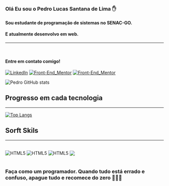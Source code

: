 ### Olá Eu sou o Pedro Lucas Santana de Lima ✋
#### Sou estudante de programação de sistemas no SENAC-GO.
#### E atualmente desenvolvo em web.

 
<hr/><br>


#### Entre em contato comigo!

[![LinkedIn](https://img.shields.io/badge/LinkedIn-0077B5?style=for-the-badge&logo=linkedin&logoColor=white)](https://www.linkedin.com/in/pedro-lucas-a792bb231/)
[![Front-End_Mentor](https://img.shields.io/badge/dev.to-0A0A0A?style=for-the-badge&logo=devdotto&logoColor=white)](https://www.frontendmentor.io/profile/PEDROLDLIM)
[![Front-End_Mentor](https://img.shields.io/badge/Gmail-D14836?style=for-the-badge&logo=gmail&logoColor=white)](https://mail.google.com/mail/u/0/#inbox?compose=CllgCKCHVNBhvMDDbjfqdKjkQTDHZHshwpjrMPtQDllNRMSsQBRtgVmnGXLbktGDkCSSlCpSPVq)

![Pedro GitHub stats](https://github-readme-stats.vercel.app/api?username=PEDROLDLIM&show_icons=true&theme=radical)

## Progresso em cada tecnologia
<hr>

[![Top Langs](https://github-readme-stats.vercel.app/api/top-langs/?username=PEDROLDLIM&layout=compact)](https://github.com/anuraghazra/github-readme-stats)

## Sorft Skils
<hr>

<div style="display: inline_block"><br/>
<img align="center" alt="HTML5" src="https://img.shields.io/badge/HTML5-E34F26?style=for-the-badge&logo=html5&logoColor=white" />
<img align="center" alt="HTML5" src="https://img.shields.io/badge/CSS3-1572B6?style=for-the-badge&logo=css3&logoColor=white" />
<img align="center" alt="HTML5" src="https://img.shields.io/badge/JavaScript-323330?style=for-the-badge&logo=javascript&logoColor=F7DF1E" />
<img align="center" alt"HTML%" src="https://img.shields.io/badge/postgres-0e0b29?style=for-the-badge&logo=postgresql&labelColor=0e0b29" />
</div><br>

### Faça como um programador. Quando tudo está errado e confuso, apague tudo e recomece do zero 🌿👨‍💻
<br>

